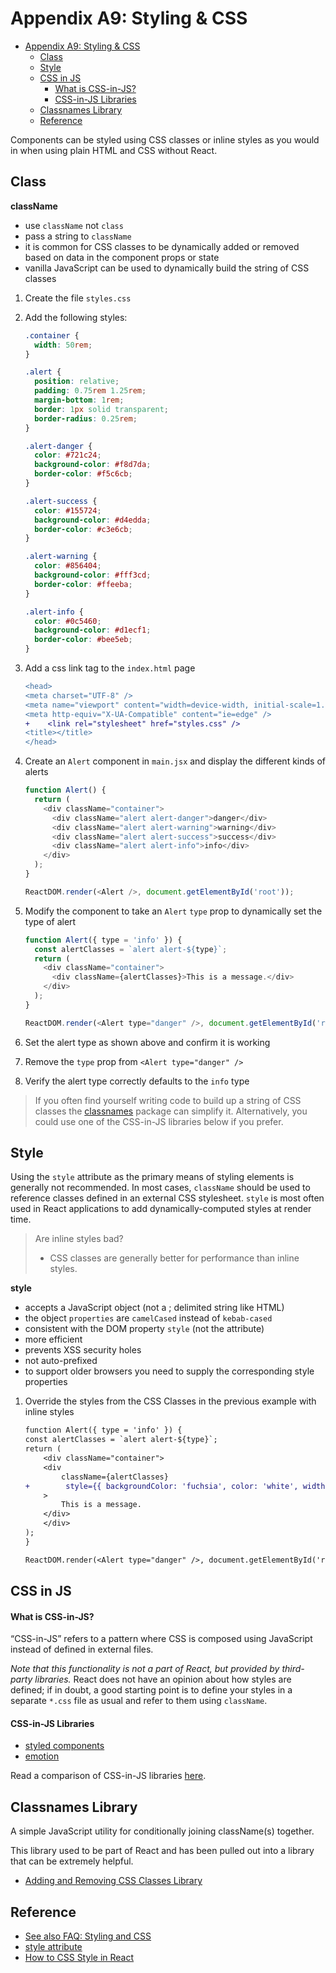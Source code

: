 # Appendix A9: Styling & CSS

- [Appendix A9: Styling & CSS](#appendix-a9-styling--css)
  - [Class](#class)
  - [Style](#style)
  - [CSS in JS](#css-in-js)
      - [What is CSS-in-JS?](#what-is-css-in-js)
      - [CSS-in-JS Libraries](#css-in-js-libraries)
  - [Classnames Library](#classnames-library)
  - [Reference](#reference)

Components can be styled using CSS classes or inline styles as you would in when using plain HTML and CSS without React.

## Class

**className**

- use `className` not `class`
- pass a string to `className`
- it is common for CSS classes to be dynamically added or removed based on data in the component props or state
- vanilla JavaScript can be used to dynamically build the string of CSS classes

1. Create the file `styles.css`
2. Add the following styles:

   ```css
   .container {
     width: 50rem;
   }

   .alert {
     position: relative;
     padding: 0.75rem 1.25rem;
     margin-bottom: 1rem;
     border: 1px solid transparent;
     border-radius: 0.25rem;
   }

   .alert-danger {
     color: #721c24;
     background-color: #f8d7da;
     border-color: #f5c6cb;
   }

   .alert-success {
     color: #155724;
     background-color: #d4edda;
     border-color: #c3e6cb;
   }

   .alert-warning {
     color: #856404;
     background-color: #fff3cd;
     border-color: #ffeeba;
   }

   .alert-info {
     color: #0c5460;
     background-color: #d1ecf1;
     border-color: #bee5eb;
   }
   ```

3) Add a css link tag to the `index.html` page

   ```diff
   <head>
   <meta charset="UTF-8" />
   <meta name="viewport" content="width=device-width, initial-scale=1.0" />
   <meta http-equiv="X-UA-Compatible" content="ie=edge" />
   +    <link rel="stylesheet" href="styles.css" />
   <title></title>
   </head>
   ```

4. Create an `Alert` component in `main.jsx` and display the different kinds of alerts

   ```js
   function Alert() {
     return (
       <div className="container">
         <div className="alert alert-danger">danger</div>
         <div className="alert alert-warning">warning</div>
         <div className="alert alert-success">success</div>
         <div className="alert alert-info">info</div>
       </div>
     );
   }

   ReactDOM.render(<Alert />, document.getElementById('root'));
   ```

5. Modify the component to take an `Alert` `type` prop to dynamically set the type of alert

   ```js
   function Alert({ type = 'info' }) {
     const alertClasses = `alert alert-${type}`;
     return (
       <div className="container">
         <div className={alertClasses}>This is a message.</div>
       </div>
     );
   }

   ReactDOM.render(<Alert type="danger" />, document.getElementById('root'));
   ```

6. Set the alert type as shown above and confirm it is working
7. Remove the `type` prop from `<Alert type="danger" />`
8. Verify the alert type correctly defaults to the `info` type

> If you often find yourself writing code to build up a string of CSS classes the [classnames](https://www.npmjs.com/package/classnames#usage-with-reactjs) package can simplify it. Alternatively, you could use one of the CSS-in-JS libraries below if you prefer.

## Style

Using the `style` attribute as the primary means of styling elements is generally not recommended. In most cases, `className` should be used to reference classes defined in an external CSS stylesheet. `style` is most often used in React applications to add dynamically-computed styles at render time.

> Are inline styles bad?
>
> - CSS classes are generally better for performance than inline styles.

**style**

- accepts a JavaScript object (not a ; delimited string like HTML)
- the object `properties` are `camelCased` instead of `kebab-cased`
- consistent with the DOM property `style` (not the attribute)
- more efficient
- prevents XSS security holes
- not auto-prefixed
- to support older browsers you need to supply the corresponding style properties

1. Override the styles from the CSS Classes in the previous example with inline styles

   ```diff
   function Alert({ type = 'info' }) {
   const alertClasses = `alert alert-${type}`;
   return (
       <div className="container">
       <div
           className={alertClasses}
   +        style={{ backgroundColor: 'fuchsia', color: 'white', width: 50 }}
       >
           This is a message.
       </div>
       </div>
   );
   }

   ReactDOM.render(<Alert type="danger" />, document.getElementById('root'));
   ```

## CSS in JS

#### What is CSS-in-JS?

“CSS-in-JS” refers to a pattern where CSS is composed using JavaScript instead of defined in external files.

_Note that this functionality is not a part of React, but provided by third-party libraries._ React does not have an opinion about how styles are defined; if in doubt, a good starting point is to define your styles in a separate `*.css` file as usual and refer to them using `className`.

#### CSS-in-JS Libraries

- [styled components](https://www.styled-components.com/)
- [emotion](https://emotion.sh)

Read a comparison of CSS-in-JS libraries [here](https://github.com/MicheleBertoli/css-in-js).

## Classnames Library

A simple JavaScript utility for conditionally joining className(s) together.

This library used to be part of React and has been pulled out into a library that can be extremely helpful.

- [Adding and Removing CSS Classes Library](https://www.npmjs.com/package/classnames#usage-with-reactjs)

## Reference

- [See also FAQ: Styling and CSS](https://reactjs.org/docs/faq-styling.html)
- [style attribute](https://reactjs.org/docs/dom-elements.html#style)
- [How to CSS Style in React](https://www.robinwieruch.de/react-css-styling)
